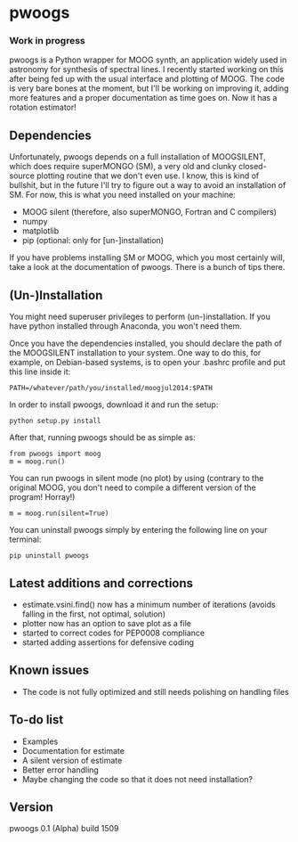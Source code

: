 # pwoogs

### Work in progress ###

pwoogs is a Python wrapper for MOOG synth, an application widely used in astronomy for synthesis of spectral lines. I recently started working on this after being fed up with the usual interface and plotting of MOOG. The code is very bare bones at the moment, but I'll be working on improving it, adding more features and a proper documentation as time goes on. Now it has a rotation estimator!

Dependencies
------------

Unfortunately, pwoogs depends on a full installation of MOOGSILENT, which does require superMONGO (SM), a very old and clunky closed-source plotting routine that we don't even use. I know, this is kind of bullshit, but in the future I'll try to figure out a way to avoid an installation of SM. For now, this is what you need installed on your machine:

* MOOG silent (therefore, also superMONGO, Fortran and C compilers)
* numpy
* matplotlib
* pip (optional: only for [un-]installation)

If you have problems installing SM or MOOG, which you most certainly will, take a look at the documentation of pwoogs. There is a bunch of tips there.

(Un-)Installation
------------

You might need superuser privileges to perform (un-)installation. If you have python installed through Anaconda, you won't need them.

Once you have the dependencies installed, you should declare the path of the MOOGSILENT installation to your system. One way to do this, for example, on Debian-based systems, is to open your .bashrc profile and put this line inside it:

    PATH=/whatever/path/you/installed/moogjul2014:$PATH

In order to install pwoogs, download it and run the setup:
 
    python setup.py install

After that, running pwoogs should be as simple as:

    from pwoogs import moog
    m = moog.run()
    
You can run pwoogs in silent mode (no plot) by using (contrary to the original MOOG, you don't need to compile a different version of the program! Horray!)

    m = moog.run(silent=True)

You can uninstall pwoogs simply by entering the following line on your terminal:

    pip uninstall pwoogs
    
Latest additions and corrections
------------

* estimate.vsini.find() now has a minimum number of iterations (avoids falling in the first, not optimal, solution)
* plotter now has an option to save plot as a file
* started to correct codes for PEP0008 compliance
* started adding assertions for defensive coding

Known issues
------------

* The code is not fully optimized and still needs polishing on handling files

To-do list
------------

* Examples
* Documentation for estimate
* A silent version of estimate
* Better error handling
* Maybe changing the code so that it does not need installation?

Version
------------

pwoogs 0.1 (Alpha) build 1509
